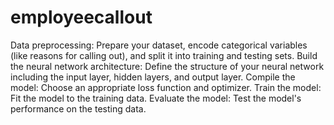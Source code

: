 # employeecallout
Data preprocessing: Prepare your dataset, encode categorical variables (like reasons for calling out), and split it into training and testing sets.
Build the neural network architecture: Define the structure of your neural network including the input layer, hidden layers, and output layer.
Compile the model: Choose an appropriate loss function and optimizer.
Train the model: Fit the model to the training data.
Evaluate the model: Test the model's performance on the testing data.
